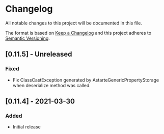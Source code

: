 # Changelog
All notable changes to this project will be documented in this file.

The format is based on [Keep a Changelog](http://keepachangelog.com/en/1.0.0/)
and this project adheres to [Semantic Versioning](http://semver.org/spec/v2.0.0.html).

## [0.11.5] - Unreleased
### Fixed
- Fix ClassCastException generated by AstarteGenericPropertyStorage when deserialize method was called.

## [0.11.4] - 2021-03-30
### Added
- Initial release
